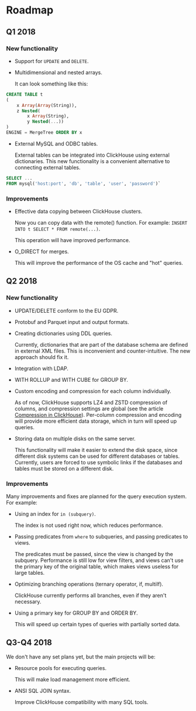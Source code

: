# Roadmap

## Q1 2018

### New functionality

- Support for `UPDATE` and `DELETE`.

- Multidimensional and nested arrays.

   It can look something like this:

```sql
CREATE TABLE t
(
    x Array(Array(String)), 
    z Nested(
        x Array(String), 
        y Nested(...))
)
ENGINE = MergeTree ORDER BY x
```

- External MySQL and ODBC tables.

   External tables can be integrated into ClickHouse using external dictionaries. This new functionality is a convenient alternative to connecting external tables.

```sql
SELECT ... 
FROM mysql('host:port', 'db', 'table', 'user', 'password')`
```

### Improvements

- Effective data copying between ClickHouse clusters.

   Now you can copy data with the remote() function. For example: `
INSERT INTO t SELECT * FROM remote(...) `.

   This operation will have improved performance.

- O_DIRECT for merges.

   This will improve the performance of the OS cache and "hot" queries.

## Q2 2018

### New functionality

- UPDATE/DELETE conform to the EU GDPR.
- Protobuf and Parquet input and output formats.
- Creating dictionaries using DDL queries.

   Currently, dictionaries that are part of the database schema are defined in external XML files. This is inconvenient and counter-intuitive. The new approach should fix it.

- Integration with LDAP.

- WITH ROLLUP and WITH CUBE for GROUP BY.

- Custom encoding and compression for each column individually.

   As of now, ClickHouse supports LZ4 and ZSTD compression of columns, and compression settings are global (see the article [Compression in ClickHouse](https://www.altinity.com/blog/2017/11/21/compression-in-clickhouse)). Per-column compression and encoding will provide more efficient data storage, which in turn will speed up queries.

- Storing data on multiple disks on the same server.

   This functionality will make it easier to extend the disk space, since different disk systems can be used for different databases or tables. Currently, users are forced to use symbolic links if the databases and tables must be stored on a different disk.

### Improvements

Many improvements and fixes are planned for the query execution system. For example:

- Using an index for `in (subquery)`.

   The index is not used right now, which reduces performance.

- Passing predicates from `where` to subqueries, and passing predicates to views.

   The predicates must be passed, since the view is changed by the subquery. Performance is still low for view filters, and views can't use the primary key of the original table, which makes views useless for large tables.

- Optimizing branching operations (ternary operator, if, multiIf).

   ClickHouse currently performs all branches, even if they aren't necessary.

- Using a primary key for GROUP BY and ORDER BY.

   This will speed up certain types of queries with partially sorted data.

## Q3-Q4 2018

We don't have any set plans yet, but the main projects will be:

- Resource pools for executing queries.

   This will make load management more efficient.

- ANSI SQL JOIN syntax.

   Improve ClickHouse compatibility with many SQL tools.

